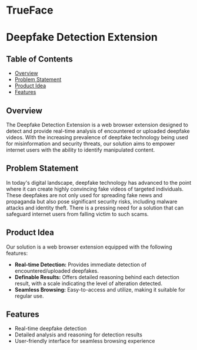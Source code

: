 # TrueFace
# Deepfake Detection Extension

## Table of Contents

- [Overview](#overview)
- [Problem Statement](#problem-statement)
- [Product Idea](#product-idea)
- [Features](#features)

## Overview

The Deepfake Detection Extension is a web browser extension designed to detect and provide real-time analysis of encountered or uploaded deepfake videos. With the increasing prevalence of deepfake technology being used for misinformation and security threats, our solution aims to empower internet users with the ability to identify manipulated content.

## Problem Statement

In today's digital landscape, deepfake technology has advanced to the point where it can create highly convincing fake videos of targeted individuals. These deepfakes are not only used for spreading fake news and propaganda but also pose significant security risks, including malware attacks and identity theft. There is a pressing need for a solution that can safeguard internet users from falling victim to such scams.

## Product Idea

Our solution is a web browser extension equipped with the following features:

- **Real-time Detection:** Provides immediate detection of encountered/uploaded deepfakes.
- **Definable Results:** Offers detailed reasoning behind each detection result, with a scale indicating the level of alteration detected.
- **Seamless Browsing:** Easy-to-access and utilize, making it suitable for regular use.

## Features

- Real-time deepfake detection
- Detailed analysis and reasoning for detection results
- User-friendly interface for seamless browsing experience

